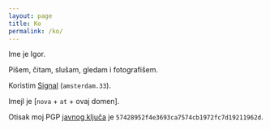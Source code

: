 ```yaml
---
layout: page
title: Ko
permalink: /ko/
---
```


Ime je Igor. 

Pišem, čitam, slušam, gledam i fotografišem.

Koristim [Signal](https://signal.org/) (`amsterdam.33`).

Imejl je [`nova` + `at` +  ovaj domen]. 

Otisak moj PGP [javnog ključa](/assets/pub-igorv.asc) je `57428952f4e3693ca7574cb1972fc7d19211962d`.
